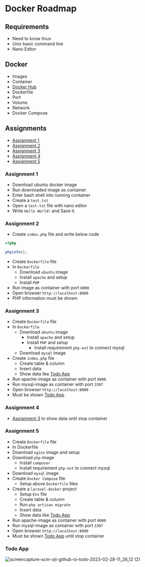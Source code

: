 # Docker Roadmap

## Requirements

- Need to know linux
- Unix basic command line
- Nano Editor

## Docker

  - Images
  - Container
  - [Docker Hub](https://hub.docker.com/)
  - Dockerfile
  - Port
  - Volume
  - Network
  - Docker Compose

## Assignments

- [Assignment 1](#assignment-1)
- [Assignment 2](#assignment-2)
- [Assignment 3](#assignment-3)
- [Assignment 4](#assignment-4)
- [Assignment 5](#assignment-5)

### Assignment 1

- Download ubuntu docker image
- Run downloaded image as container
- Enter bash shell into running container
- Create a `test.txt`
- Open a `test.txt` file with nano editor
- Write `Hello World!` and Save it.

### Assignment 2

- Create `index.php` file and write below code
```php
<?php

phpinfo();

```
- Create `Dockerfile` file
- In `Dockerfile`
  - Download `ubuntu` image
  - Install `apache` and setup
  - Install `PHP`
- Run image as container with port `8000`
- Open browser `http://localhost:8000`
- PHP information must be shown

### Assignment 3

- Create `Dockerfile` file
- In `Dockerfile`
  - Download `ubuntu` image
    - Install `apache` and setup
    - Install `PHP` and setup 
      - Install requirement `php-ext` to connect mysql
  - Download `mysql` image 
- Create `index.php` file
  - Create table & column
  - Insert data
  - Show data like [Todo App](#todo-app)
- Run apache-image as container with port `8000`
- Run mysql-image as container with port `3307`
- Open browser `http://localhost:8000`
- Must be shown [Todo App](#todo-app)

### Assignment 4

- [Assignment 3](#assignment-3) to show data until stop container

### Assignment 5

- Create `Dockerfile` file
- In Dockerfile
 - Download `nginx` image and setup
 - Download `php` image
    - Install `composer`
    - Install requirement `php-ext` to connect mysql
 - Download `mysql` image
- Create `Docker Compose` file
  - Setup above `Dockerfile` files
- Create a `laravel-docker` project
  - Setup `Env` file
  - Create table & column
  - Run ``php artisan migrate``
  - Insert data
  - Show data like [Todo App](#todo-app)
- Run apache-image as container with port `8000`
- Run mysql-image as container with port `3307`
- Open browser `http://localhost:8000`
- Must be shown [Todo App](#todo-app) until stop container

### Todo App
 ![screencapture-scm-ojt-github-io-todo-2023-02-28-11_26_12 (2)](https://user-images.githubusercontent.com/120365007/221758220-b835d565-462f-4947-b2eb-c9bafef67608.png)
